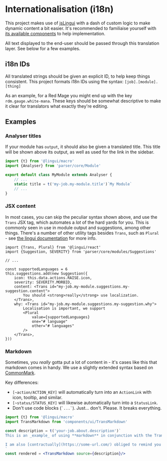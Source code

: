 # Internationalisation (i18n)

This project makes use of [jsLingui](https://github.com/lingui/js-lingui) with a dash of custom logic to make dynamic content a bit easier. It's recommended to familiaise yourself with [its available components](https://lingui.js.org/ref/react.html#components) to help implementation.

All text displayed to the end-user should be passed through this translation layer. See below for a few examples.

## i18n IDs

All translated strings should be given an explicit ID, to help keep things consistent. This project formats i18n IDs using the syntax: `[job].[module].[thing]`

As an example, for a Red Mage you might end up with the key `rdm.gauge.white-mana`. These
keys should be somewhat descriptive to make it clear for translators what exactly they're editing.

## Examples

### Analyser titles

If your module has `output`, it should also be given a translated title. This title will be shown above its output, as well as used for the link in the sidebar.

```typescript
import {t} from '@lingui/macro'
import {Analyser} from 'parser/core/Module'

export default class MyModule extends Analyser {
	// ...
	static title = t('my-job.my-module.title')`My Module`
	// ...
}
```

### JSX content

In most cases, you can skip the peculiar syntax shown above, and use the `Trans` JSX tag, which automates a _lot_ of the hard yards for you. This is commonly seen in use in module output and suggestions, among other things. There's a number of other utility tags besides `Trans`, such as `Plural` - see [the lingui documentation](https://lingui.js.org/ref/react.html#components) for more info.

```tsx
import {Trans, Plural} from '@lingui/react'
import {Suggestion, SEVERITY} from 'parser/core/modules/Suggestions'

// ...

const supportedLanguages = 6
this.suggestions.add(new Suggestion({
	icon: this.data.actions.RAISE.icon,
	severity: SEVERITY.MORBID,
	content: <Trans id="my-job.my-module.suggestions.my-suggestion.content">
		You should <strong>really</strong> use localization.
	</Trans>,
	why: <Trans id="my-job.my-module.suggestions.my-suggestion.why">
		Localisation is important, we support
		<Plural
			value={supportedLanguages}
			one="# language"
			other="# languages"
		/>
	</Trans>,
}))
```

### Markdown

Sometimes, you _really_ gotta put a lot of content in - it's cases like this that markdown comes in handy. We use a slightly extended syntax based on [CommonMark](https://commonmark.org/).

Key differences:

* `[~action/ACTION_KEY]` will automatically turn into an `ActionLink` with icon, tooltip, and similar.
* `[~status/STATUS_KEY]` will likewise automatically turn into a `StatusLink`.
* Don't use code blocks (`` `...` ``). Just... don't. Please. It breaks everything.

```jsx
import {t} from '@lingui/macro'
import TransMarkdown from 'components/ui/TransMarkdown'

const description = t('your-job.about.description')`
This is an _example_ of using **markdown** in conjunction with the TransMarkdown component.

I am also [contractually](https://some-url.com/) obliged to remind you to [~action/RUIN_III] everything.
`
const rendered = <TransMarkdown source={description}/>
```
